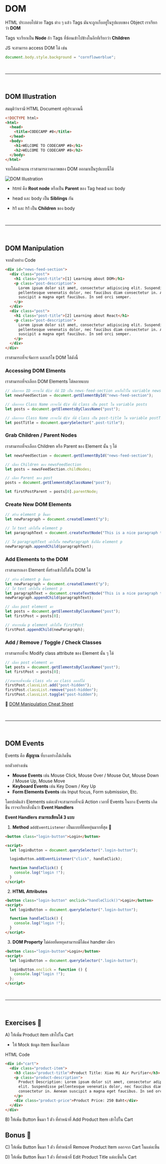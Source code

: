 # DOM

HTML ประกอบไปด้วย Tags ต่าง ๆ แล้ว Tags มันจะถูกเก็บอยู่ในรูปแบบของ Object เราเรียกว่า **DOM**

Tags จะเรียกเป็น **Node** ถ้า Tags ที่ซ้อนเข้าไปข้างในอีกทีเรียกว่า **Children**

JS จะสามารถ access DOM ได้ เช่น

```js
document.body.style.background = "cornflowerblue";
```

<br><hr><br>

## DOM Illustration

สมมุติว่าเรามี HTML Document อยู่ประมาณนี้

```html
<!DOCTYPE html>
<html>
  <head>
    <title>CODECAMP #8</title>
  </head>
  <body>
    <h1>WELCOME TO CODECAMP #8</h1>
    <h2>WELCOME TO CODECAMP #8</h2>
  </body>
</html>
```

จากโค้ดด้านบน เราสามารถวาดภาพของ DOM ออกมาเป็นรูปแบบนี้ได้

![DOM Illustration](./images/dom-illustration.png)

- html คือ **Root node** หรือเป็น **Parent** ของ Tag head และ body

- head และ body เป็น **Siblings** กัน

- h1 และ h1 เป็น **Children** ของ body

<br><hr><br>

## DOM Manipulation

จากตัวอย่าง Code

```html
<div id="news-feed-section">
  <div class="post">
    <h1 class="post-title">[1] Learning about DOM</h1>
    <p class="post-description">
      Lorem ipsum dolor sit amet, consectetur adipiscing elit. Suspendisse
      pellentesque venenatis dolor, nec faucibus diam consectetur in. Aenean
      suscipit a magna eget faucibus. In sed orci semper.
    </p>
  </div>
  <div class="post">
    <h1 class="post-title">[2] Learning about React</h1>
    <p class="post-description">
      Lorem ipsum dolor sit amet, consectetur adipiscing elit. Suspendisse
      pellentesque venenatis dolor, nec faucibus diam consectetur in. Aenean
      suscipit a magna eget faucibus. In sed orci semper.
    </p>
  </div>
</div>
```

เราสามารถที่จะจัดการ และแก้ไข DOM ได้ดังนี้

### Accessing DOM Elments

เราสามารถที่จะเลือก DOM Elements ได้หลายแบบ

```js
// เลือกจาก ID เราจะได้ div ที่มี ID เป็น news-feed-section มาเก็บไว้ใน variable newsFeedSection
let newsFeedSection = document.getElementById("news-feed-section");

// เลือกจาก Class Name เราจะได้ div ที่มี class เป็น post ใน variable posts
let posts = document.getElementsByClassName("post");

// เลือกจาก Class Name เราจะได้ div ที่มี class เป็น post-title ใน variable postTitle
let postTitle = document.querySelector(".post-title");
```

### Grab Children / Parent Nodes

เราสามารถที่จะเลือก Children หรือ Parent ของ Element นั้น ๆ ได้

```js
let newsFeedSection = document.getElementById("news-feed-section");

// เลือก Children ของ newsFeedSection
let posts = newsFeedSection.childNodes;

// เลือก Parent ของ post
posts = document.getElementsByClassName("post");

let firstPostParent = posts[0].parentNode;
```

### Create New DOM Elements

```js
// สร้าง element p ขึ้นมา
let newParagraph = document.createElement("p");

// ใส่ text เข้าไปใน element p
let paragraphText = document.createTextNode("This is a nice paragraph text!");

// ใส่ paragraphText เข้าไปใน newParagraph ซึ่งก็คือ element p
newParagraph.appendChild(paragraphText);
```

### Add Elements to the DOM

เราสามารถเอา Element ที่สร้างเข้าไปใส่ใน DOM ได้

```js
// สร้าง element p ขึ้นมา
let newParagraph = document.createElement("p");
// ใส่ text เข้าไปใน element p
let paragraphText = document.createTextNode("This is a nice paragraph text!");
newParagraph.appendChild(paragraphText);

// เลือก post element มา
let posts = document.getElementsByClassName("post");
let firstPost = posts[0];

// ทำการเพิ่ม p element เข้าไปใน firstPost
firstPost.appendChild(newParagraph);
```

### Add / Remove / Toggle / Check Classes

เราสามารถที่จะ Modify class attribute ของ Element นั้น ๆ ได้

```js
// เลือก post element มา
let posts = document.getElementsByClassName("post");
let firstPost = posts[0];

//สามารถที่จะเพิ่ม class หรือ ลบ class ออกก็ได้
firstPost.classList.add("post-hidden");
firstPost.classList.remove("post-hidden");
firstPost.classList.toggle("post-hidden");
```

🌟 [DOM Manipulation Cheat Sheet](https://gist.github.com/thegitfather/9c9f1a927cd57df14a59c268f118ce86)

<br><hr><br>

## DOM Events

Events คือ **สัญญาณ** ที่บางอย่างได้เกิดขึ้น

ยกตัวอย่างเช่น

- **Mouse Events** เช่น Mouse Click, Mouse Over / Mouse Out, Mouse Down / Mouse Up, Mouse Move
- **Keyboard Events** เช่น Key Down / Key Up
- **Form Elements Events** เช่น Input focus, Form submission, Etc.

โดยปกติแล้ว Elements แต่ละตัวจะสามารถที่จะมี Action เวลาที่ Events ในบาง Events เกิดขึ้น เราจะเรียกสิ่งนั้นว่า **Event Handlers**

**Event Handlers สามารถเขียนได้ 3 แบบ**

1. **Method** `addEventListener` เป็นแบบที่ยืดหยุ่นมากที่สุด 🌟

```html
<button class="login-button">Login</button>

<script>
  let loginButton = document.querySelector(".login-button");

  loginButton.addEventListener("click", handleClick);

  function handleClick() {
    console.log("login !");
  }
</script>
```

2. **HTML Attributes**

```html
<button class="login-button" onclick="handleClick()">Login</button>
<script>
  let loginButton = document.querySelector(".login-button");

  function handleClick() {
    console.log("login !");
  }
</script>
```

3. **DOM Property** ไม่ค่อยยืดหยุดสามารถมีได้แค่ handler เดียว

```html
<button class="login-button">Login</button>
<script>
  let loginButton = document.querySelector(".login-button");

  loginButton.onclick = function () {
    console.log("login !");
  };
</script>
```

<br><hr><br>

## Exercises 🏅

A) ให้เพิ่ม Product item เข้าไปใน Cart

- ให้ Mock ข้อมูล Item ขึ้นมาได้เลย

HTML Code

```html
<div id="cart">
  <div class="product-item">
    <h3 class="product-title">Product Title: Xiao Mi Air Purifier</h3>
    <p class="product-description">
      Product Description: Lorem ipsum dolor sit amet, consectetur adipiscing
      elit. Suspendisse pellentesque venenatis dolor, nec faucibus diam
      consectetur in. Aenean suscipit a magna eget faucibus. In sed orci semper.
    </p>
    <div class="product-price">Product Price: 250 Baht</div>
  </div>
</div>
```

B) ให้เพิ่ม Button ขึ้นมา 1 ตัว ที่ทำหน้าที่ Add Product Item เข้าไปใน Cart

## Bonus 🏅

C) ให้เพิ่ม Button ขึ้นมา 1 ตัว ที่ทำหน้าที่ Remove Product Item ออกจาก Cart ในแต่ละชิ้น

D) ให้เพิ่ม Button ขึ้นมา 1 ตัว ที่ทำหน้าที่ Edit Product Title แต่ละชิ้นใน Cart
